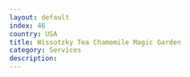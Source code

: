 ```yaml
---
layout: default
index: 46
country: USA
title: Wissotzky Tea Chamomile Magic Garden
category: Services
description: 
---
```


